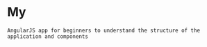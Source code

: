 # My
    AngularJS app for beginners to understand the structure of the application and components 
